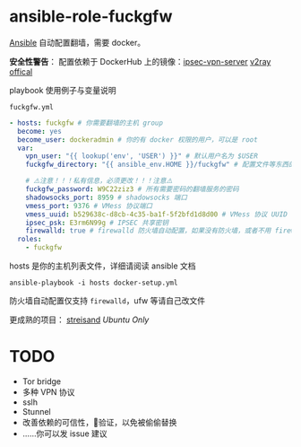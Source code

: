 # ansible-role-fuckgfw

[Ansible](https://github.com/ansible/ansible) 自动配置翻墙，需要 docker。

**安全性警告**： 配置依赖于 DockerHub 上的镜像：[ipsec-vpn-server](https://hub.docker.com/r/hwdsl2/ipsec-vpn-server/) [v2ray offical](https://hub.docker.com/r/v2ray/official/) 

playbook 使用例子与变量说明


`fuckgfw.yml`

~~~yaml
- hosts: fuckgfw # 你需要翻墙的主机 group
  become: yes
  become_user: dockeradmin # 你的有 docker 权限的用户，可以是 root
  var:
    vpn_user: "{{ lookup('env', 'USER') }}" # 默认用户名为 $USER
    fuckgfw_directory: "{{ ansible_env.HOME }}/fuckgfw" # 配置文件等东西的目录，默认为 $HOME/fuckgfw

    # ⚠️注意！！！私有信息，必须更改！！！注意⚠️
    fuckgfw_password: W9C22ziz3 # 所有需要密码的翻墙服务的密码
    shadowsocks_port: 8959 # shadowsocks 端口
    vmess_port: 9376 # VMess 协议端口
    vmess_uuid: b529638c-d8cb-4c35-ba1f-5f2bfd1d8d00 # VMess 协议 UUID
    ipsec_psk: E3rm6N99g # IPSEC 共享密钥
    firewalld: true # firewalld 防火墙自动配置，如果没有防火墙，或者不用 firewalld 请设为 false
  roles:
    - fuckgfw
~~~

hosts 是你的主机列表文件，详细请阅读 ansible 文档
~~~shell
ansible-playbook -i hosts docker-setup.yml
~~~

防火墙自动配置仅支持 `firewalld`，ufw 等请自己改文件

更成熟的项目： [streisand](https://github.com/jlund/streisand) *Ubuntu Only*

# TODO

* Tor bridge
* 多种 VPN 协议
* sslh
* Stunnel
* 改善依赖的可信性，验证，以免被偷偷替换
* ……你可以发 issue 建议